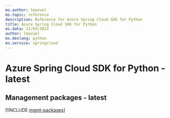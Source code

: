 ```yaml
---
ms.author: lmazuel
ms.topic: reference
description: Reference for Azure Spring Cloud SDK for Python
title: Azure Spring Cloud SDK for Python
ms.data: 11/03/2022
author: lmazuel
ms.devlang: python
ms.service: springcloud
---
```

# Azure Spring Cloud SDK for Python - latest

## Management packages - latest
[!INCLUDE [mgmt-packages](spring-cloud-mgmt-index.md)]